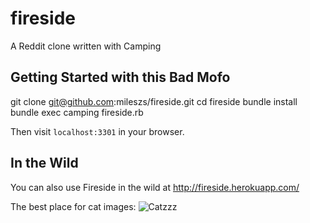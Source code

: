 fireside
========

A Reddit clone written with Camping

## Getting Started with this Bad Mofo

  git clone git@github.com:mileszs/fireside.git
  cd fireside
  bundle install
  bundle exec camping fireside.rb

Then visit `localhost:3301` in your browser.

## In the Wild

You can also use Fireside in the wild at http://fireside.herokuapp.com/

The best place for cat images:
![Catzzz](http://placekitten.com/800/600)
